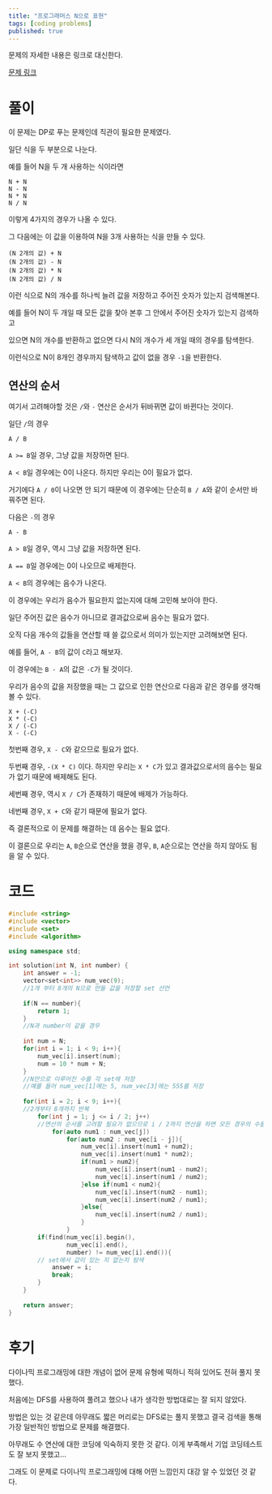 ```yaml
---
title: "프로그래머스 N으로 표현"
tags: [coding problems]
published: true
---
```

문제의 자세한 내용은 링크로 대신한다.

[문제 링크](https://programmers.co.kr/learn/courses/30/lessons/42895)

# 풀이

이 문제는 DP로 푸는 문제인데 직관이 필요한 문제였다.

일단 식을 두 부분으로 나눈다.

예를 들어 N을 두 개 사용하는 식이라면

```
N + N
N - N
N * N
N / N
```

이렇게 4가지의 경우가 나올 수 있다.

그 다음에는 이 값을 이용하여 N을 3개 사용하는 식을 만들 수 있다.

```
(N 2개의 값) + N
(N 2개의 값) - N
(N 2개의 값) * N
(N 2개의 값) / N
```

이런 식으로 N의 개수를 하나씩 늘려 값을 저장하고 주어진 숫자가 있는지 검색해본다.

예를 들어 N이 두 개일 때 모든 값을 찾아 본후 그 안에서 주어진 숫자가 있는지 검색하고

있으면 N의 개수를 반환하고 없으면 다시 N의 개수가 세 개일 때의 경우를 탐색한다.

이런식으로 N이 8개인 경우까지 탐색하고 값이 없을 경우 `-1`을 반환한다.

## 연산의 순서

여기서 고려해야할 것은 `/`와 `-` 연산은 순서가 뒤바뀌면 값이 바뀐다는 것이다.

일단 `/`의 경우

```
A / B
```

`A >= B`일 경우, 그냥 값을 저장하면 된다.

`A < B`일 경우에는 0이 나온다. 하지만 우리는 0이 필요가 없다.

거기에다 `A / 0`이 나오면 안 되기 때문에 이 경우에는 단순히 `B / A`와 같이 순서만 바꿔주면 된다.

다음은 `-`의 경우

```
A - B
```
`A > B`일 경우, 역시 그냥 값을 저장하면 된다.

`A == B`일 경우에는 0이 나오므로 배제한다.

`A < B`의 경우에는 음수가 나온다.

이 경우에는 우리가 음수가 필요한지 없는지에 대해 고민해 보아야 한다.

일단 주어진 값은 음수가 아니므로 결과값으로써 음수는 필요가 없다.

오직 다음 개수의 값들을 연산할 때 쓸 값으로서 의미가 있는지만 고려해보면 된다.

예를 들어, `A - B`의 값이 `C`라고 해보자.

이 경우에는 `B - A`의 값은 `-C`가 될 것이다.

우리가 음수의 값을 저장했을 때는 그 값으로 인한 연산으로 다음과 같은 경우를 생각해 볼 수 있다.

```
X + (-C)
X * (-C)
X / (-C)
X - (-C)
```
첫번째 경우, `X - C`와 같으므로 필요가 없다.

두번째 경우, `-(X * C)` 이다. 하지만 우리는 `X * C`가 있고 결과값으로서의 음수는 필요가 없기 때문에 배제해도 된다.

세번째 경우, 역시 `X / C`가 존재하기 때문에 배제가 가능하다.

네번째 경우, `X + C`와 같기 때문에 필요가 없다.

즉 결론적으로 이 문제를 해결하는 데 음수는 필요 없다.

이 결론으로 우리는 `A`, `B`순으로 연산을 했을 경우, `B`, `A`순으로는 연산을 하지 않아도 됨을 알 수 있다.

# 코드

```c++
#include <string>
#include <vector>
#include <set>
#include <algorithm>

using namespace std;

int solution(int N, int number) {
    int answer = -1;
    vector<set<int>> num_vec(9);
    //1개 부터 8개의 N으로 만들 값을 저장할 set 선언
    
    if(N == number){
        return 1;
    }
    //N과 number이 같을 경우
    
    int num = N;
    for(int i = 1; i < 9; i++){
        num_vec[i].insert(num);
        num = 10 * num + N;
    }
    //N만으로 이루어진 수를 각 set에 저장
    //예를 들어 num_vec[1]에는 5, num_vec[3]에는 555를 저장
    
    for(int i = 2; i < 9; i++){
    //2개부터 8개까지 반복
        for(int j = 1; j <= i / 2; j++)
        //연산의 순서를 고려할 필요가 없으므로 i / 2까지 연산을 하면 모든 경우의 수를 탐색할 수 있다.
            for(auto num1 : num_vec[j])
                for(auto num2 : num_vec[i - j]){
                    num_vec[i].insert(num1 + num2);
                    num_vec[i].insert(num1 * num2);
                    if(num1 > num2){
                        num_vec[i].insert(num1 - num2);
                        num_vec[i].insert(num1 / num2);
                    }else if(num1 < num2){
                        num_vec[i].insert(num2 - num1);
                        num_vec[i].insert(num2 / num1);
                    }else{
                        num_vec[i].insert(num2 / num1);
                    }
                }
        if(find(num_vec[i].begin(), 
                num_vec[i].end(), 
                number) != num_vec[i].end()){
        // set에서 값이 있는 지 없는지 탐색
            answer = i;
            break;
        }
    }
    
    return answer;
}
```
# 후기
다이나믹 프로그래밍에 대한 개념이 없어 문제 유형에 떡하니 적혀 있어도 전혀 풀지 못했다.
 
처음에는 DFS를 사용하여 풀려고 했으나 내가 생각한 방법대로는 잘 되지 않았다.

방법은 있는 것 같은데 아무래도 짧은 머리로는 DFS로는 풀지 못했고 결국 검색을 통해 가장 일반적인 방법으로 문제를 해결했다.

아무래도 수 연산에 대한 코딩에 익숙하지 못한 것 같다. 이게 부족해서 기업 코딩테스트도 잘 보지 못했고...

그래도 이 문제로 다이나믹 프로그래밍에 대해 어떤 느낌인지 대강 알 수 있었던 것 같다.
